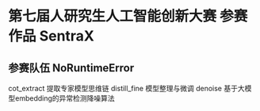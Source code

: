 # 第七届人研究生人工智能创新大赛 参赛作品 SentraX
## 参赛队伍 NoRuntimeError

cot_extract 提取专家模型思维链
distill_fine 模型整理与微调
denoise 基于大模型embedding的异常检测降噪算法
